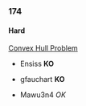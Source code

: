 ### 174

#### Hard

[Convex Hull Problem](http://www.reddit.com/r/dailyprogrammer/comments/2cyss3/8082014_challenge_174_hard_convex_hull_problem/)

* Ensiss **KO**

* gfauchart **KO**

* Mawu3n4 _OK_
